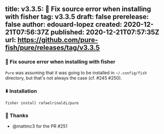 title:	v3.3.5: 🐛 Fix source error when installing with fisher
tag:	v3.3.5
draft:	false
prerelease:	false
author:	edouard-lopez
created:	2020-12-21T07:56:37Z
published:	2020-12-21T07:57:35Z
url:	https://github.com/pure-fish/pure/releases/tag/v3.3.5
--
### 🐛 Fix source error when installing with fisher

`Pure` was assuming that it was going to be installed in `~/.config/fish` directory, but that's not always the case (cf. #245 #250).

### :arrow_down: Installation

    fisher install rafaelrinaldi/pure

### :clap: Thanks

* @mattmc3 for the PR #251 
